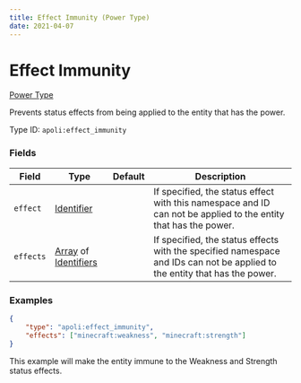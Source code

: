 ```yaml
---
title: Effect Immunity (Power Type)
date: 2021-04-07
---
```


# Effect Immunity

[Power Type](../power_types.md)

Prevents status effects from being applied to the entity that has the power.

Type ID: `apoli:effect_immunity`

### Fields

Field  | Type | Default | Description
-------|------|---------|------------
`effect` | [Identifier](../data_types/identifier.md) | | If specified, the status effect with this namespace and ID can not be applied to the entity that has the power.
`effects` | [Array](../data_types/array.md) of [Identifiers](../data_types/identifier.md) | | If specified, the status effects with the specified namespace and IDs can not be applied to the entity that has the power.

### Examples

```json
{
	"type": "apoli:effect_immunity",
	"effects": ["minecraft:weakness", "minecraft:strength"]
}
```

This example will make the entity immune to the Weakness and Strength status effects.
